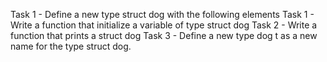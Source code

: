 Task 1 - Define a new type struct dog with the following elements
Task 1 - Write a function that initialize a variable of type struct dog
Task 2 - Write a function that prints a struct dog
Task 3 - Define a new type dog t as a new name for the type struct dog.

